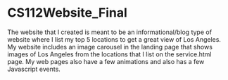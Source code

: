# CS112Website_Final
The website that I created is meant to be an informational/blog type of website where
I list my top 5 locations to get a great view of Los Angeles. My website includes an
image carousel in the landing page that shows images of Los Angeles from the locations 
that I list on the service.html page. My web pages also have a few animations and also 
has a few Javascript events.
